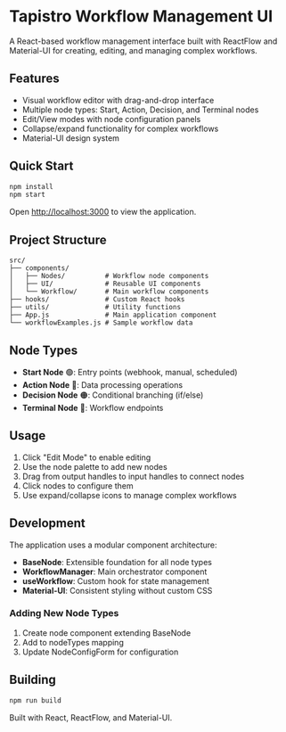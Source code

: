 # Tapistro Workflow Management UI

A React-based workflow management interface built with ReactFlow and Material-UI for creating, editing, and managing complex workflows.

## Features

- Visual workflow editor with drag-and-drop interface
- Multiple node types: Start, Action, Decision, and Terminal nodes
- Edit/View modes with node configuration panels
- Collapse/expand functionality for complex workflows
- Material-UI design system

## Quick Start

```bash
npm install
npm start
```

Open [http://localhost:3000](http://localhost:3000) to view the application.

## Project Structure

```
src/
├── components/
│   ├── Nodes/          # Workflow node components
│   ├── UI/             # Reusable UI components
│   └── Workflow/       # Main workflow components
├── hooks/              # Custom React hooks
├── utils/              # Utility functions
├── App.js              # Main application component
└── workflowExamples.js # Sample workflow data
```

## Node Types

- **Start Node** 🟢: Entry points (webhook, manual, scheduled)
- **Action Node** 🔵: Data processing operations
- **Decision Node** 🟠: Conditional branching (if/else)
- **Terminal Node** 🔴: Workflow endpoints

## Usage

1. Click "Edit Mode" to enable editing
2. Use the node palette to add new nodes
3. Drag from output handles to input handles to connect nodes
4. Click nodes to configure them
5. Use expand/collapse icons to manage complex workflows

## Development

The application uses a modular component architecture:

- **BaseNode**: Extensible foundation for all node types
- **WorkflowManager**: Main orchestrator component
- **useWorkflow**: Custom hook for state management
- **Material-UI**: Consistent styling without custom CSS

### Adding New Node Types

1. Create node component extending BaseNode
2. Add to nodeTypes mapping
3. Update NodeConfigForm for configuration

## Building

```bash
npm run build
```

Built with React, ReactFlow, and Material-UI.
